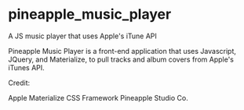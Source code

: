 # pineapple_music_player
A JS music player that uses Apple's iTune API

Pineapple Music Player is a front-end application that uses Javascript, JQuery, and Materialize, to pull tracks and album covers from Apple's iTunes API.

Credit:

Apple
Materialize CSS Framework
Pineapple Studio Co. 
